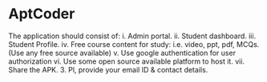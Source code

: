 # AptCoder
The application should consist of:    i.  Admin portal.    ii. Student dashboard.    iii. Student Profile.   iv.  Free course content for study: i.e. video, ppt, pdf, MCQs.(Use any free source available)   v. Use google authentication for user authorization   vi. Use some open source available platform to host it.   vii. Share the APK. 3. Pl, provide your email ID &amp; contact details.
